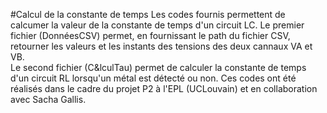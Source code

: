 #Calcul de la constante de temps 
Les codes fournis permettent de calcumer la valeur de la constante de temps d'un circuit LC.
Le premier fichier (DonnéesCSV) permet, en fournissant le path du fichier CSV, retourner les valeurs et les instants des tensions des deux cannaux VA et VB.  
Le second fichier (C&lculTau) permet de calculer la constante de temps d'un circuit RL lorsqu'un métal est détecté ou non.
Ces codes ont été réalisés dans le cadre du projet P2 à l'EPL (UCLouvain) et en collaboration avec Sacha Gallis.
